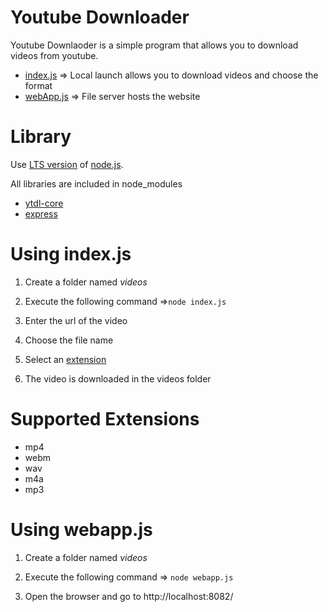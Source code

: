 # Youtube Downloader

Youtube Downlaoder is a simple program that allows you to download videos from youtube.

- [index.js](https://github.com/Av32000/YoutubeDownloader/blob/main/index.js) => Local launch allows you to download videos and choose the format
- [webApp.js](https://github.com/Av32000/YoutubeDownloader/blob/main/webapp.js) => File server hosts the website

# Library
 
Use [LTS version](https://nodejs.org/en/download/) of [node.js](https://nodejs.org/en/).

All libraries are included in node_modules

- [ytdl-core](https://www.npmjs.com/package/ytdl-core)
- [express](https://www.npmjs.com/package/express)

# Using index.js

1. Create a folder named *videos*

2. Execute the following command =>``node index.js``

3. Enter the url of the video

4. Choose the file name

5. Select an [extension](#supported-extensions-)

6. The video is downloaded in the videos folder

# <a name="extensions"></a>Supported Extensions

- mp4
- webm
- wav
- m4a
- mp3

# Using webapp.js

1. Create a folder named *videos*

2. Execute the following command => ``node webapp.js``

3. Open the browser and go to http://localhost:8082/